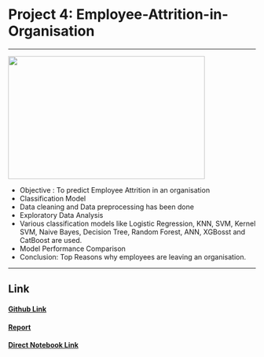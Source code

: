 # Project 4: Employee-Attrition-in-Organisation
---

<img src="https://github.com/SidSolanki28/Sid_Portfolio/raw/master/images/employee-attrition.jpg" width="400" height="250">


- Objective : To predict Employee Attrition in an organisation 
- Classification Model
- Data cleaning and Data preprocessing has been done
- Exploratory Data Analysis
- Various classification models like Logistic Regression, KNN, SVM, Kernel SVM, Naive Bayes, Decision Tree, Random Forest, ANN, XGBosst and CatBoost  are used.
- Model Performance Comparison
- Conclusion: Top Reasons why employees are leaving an organisation.

---

## Link

#### [Github Link](https://github.com/SidSolanki28/Employee-Attrition-in-Organisation)

#### [Report](https://sidsolanki28.github.io/Employee-Attrition-in-Organisation)

#### [Direct Notebook Link](https://nbviewer.jupyter.org/github/SidSolanki28/Employee-Attrition-in-Organisation/blob/master/Employee_Attrition_in_Organisation.ipynb)
